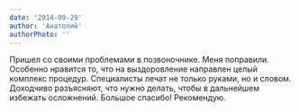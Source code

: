 ```yaml
---
date: '2014-09-29'
author: 'Анатолий'
authorPhoto: ''
---
```

Пришел со своими проблемами в позвоночнике. Меня поправили. Особенно нравится то, что на выздоровление направлен целый комплекс процедур. Специалисты лечат не только руками, но и словом. Доходчиво разъясняют, что нужно делать, чтобы в дальнейшем избежать осложнений. Большое спасибо!
Рекомендую.  